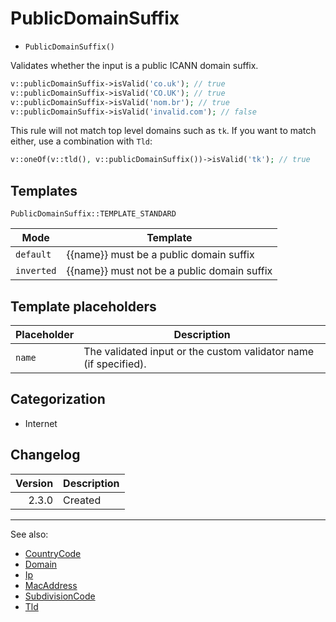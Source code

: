 # PublicDomainSuffix

- `PublicDomainSuffix()`

Validates whether the input is a public ICANN domain suffix.

```php
v::publicDomainSuffix->isValid('co.uk'); // true
v::publicDomainSuffix->isValid('CO.UK'); // true
v::publicDomainSuffix->isValid('nom.br'); // true
v::publicDomainSuffix->isValid('invalid.com'); // false
```

This rule will not match top level domains such as `tk`. 
If you want to match either, use a combination with `Tld`:

```php
v::oneOf(v::tld(), v::publicDomainSuffix())->isValid('tk'); // true
```

## Templates

`PublicDomainSuffix::TEMPLATE_STANDARD`

| Mode       | Template                                    |
|------------|---------------------------------------------|
| `default`  | {{name}} must be a public domain suffix     |
| `inverted` | {{name}} must not be a public domain suffix |

## Template placeholders

| Placeholder | Description                                                      |
|-------------|------------------------------------------------------------------|
| `name`      | The validated input or the custom validator name (if specified). |

## Categorization

- Internet

## Changelog

| Version | Description |
|--------:|-------------|
|   2.3.0 | Created     |

***
See also:

- [CountryCode](CountryCode.md)
- [Domain](Domain.md)
- [Ip](Ip.md)
- [MacAddress](MacAddress.md)
- [SubdivisionCode](SubdivisionCode.md)
- [Tld](Tld.md)

